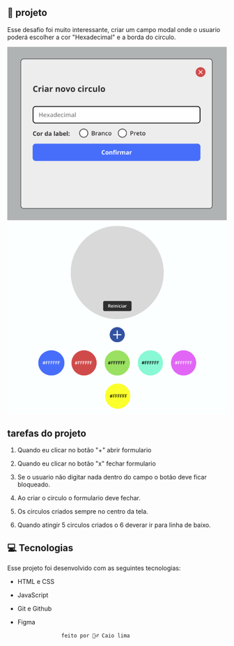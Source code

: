 ## 📘 projeto 

Esse desafio foi muito interessante, criar um campo modal onde o usuario poderá
escolher a cor "Hexadecimal" e a borda do circulo.


<img alt ="Projeto Desafio de Cores 2" src=".github/modal2.PNG">
<img alt ="Projeto Desafio de Cores 2" src=".github/img projeto cores.PNG">

## tarefas do projeto 

1. Quando eu clicar no botão "+" abrir formulario

2. Quando eu clicar no botão "x" fechar formulario

3. Se o usuario não digitar nada dentro do campo o botão
deve ficar bloqueado.

4. Ao criar o circulo o formulario deve fechar.

5. Os circulos criados sempre no centro da tela.

6. Quando atingir 5 circulos criados o 6 deverar ir para linha de baixo.

## 💻 Tecnologias 

Esse projeto foi desenvolvido com as seguintes tecnologias:

- HTML e CSS
- JavaScript
- Git e Github
- Figma



                    feito por 🙋‍♂️ Caio lima 



